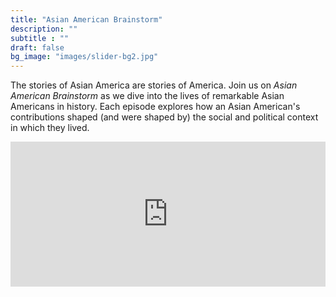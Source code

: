 ```yaml
---
title: "Asian American Brainstorm"
description: ""
subtitle : ""
draft: false
bg_image: "images/slider-bg2.jpg"
---
```


The stories of Asian America are stories of America. Join us on _Asian American Brainstorm_ as we dive into the lives of remarkable Asian Americans in history. Each episode explores how an Asian American's contributions shaped (and were shaped by) the social and political context in which they lived. 


<iframe src="https://open.spotify.com/embed/episode/5BKcQusBOgxSfSVqmDGNNY" width="100%" height="232" frameborder="0" allowtransparency="true" allow="encrypted-media"></iframe>
